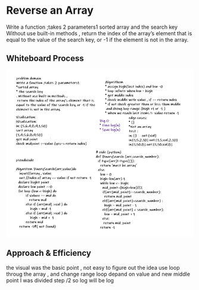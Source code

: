 # Reverse an Array
<!-- Description of the challenge -->
Write a function ;takes 2 parameters1
sorted array and the search key
Without use built-in methods ,
 return the index of the array’s element that is equal to the value of the search key, or -1 if the element is not in the array.
## Whiteboard Process
<!-- Embedded whiteboard image -->
![image info](array-binary-search.PNG)

## Approach & Efficiency
<!-- What approach did you take?
 Discuss Why. What is the Big O space/time for this approach? -->
 the visual was the basic point , not easy to figure out the idea 
 use loop throug the array , and change range loop depand on value and new middle point 
 I was divided step /2 so log will be log

